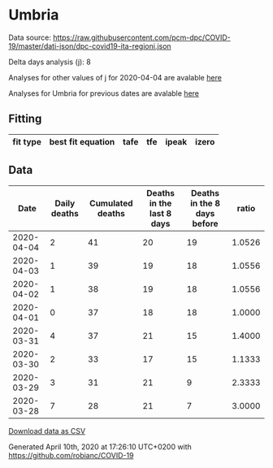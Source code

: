 # Umbria

Data source: https://raw.githubusercontent.com/pcm-dpc/COVID-19/master/dati-json/dpc-covid19-ita-regioni.json

Delta days analysis (j): 8

Analyses for other values of j for 2020-04-04 are avalable [here](../README.md)

Analyses for Umbria for previous dates are avalable [here](../../README.md)

## Fitting 
|fit type|best fit equation|tafe|tfe|ipeak|izero|
|-------|-----|--------|------|---|---|

## Data
|Date|Daily deaths|Cumulated deaths|Deaths in the last 8 days|Deaths in the 8 days before|ratio|
|----|----------|-----------|-------|--------------------|-----|
|2020-04-04|2|41|20|19|1.0526|
|2020-04-03|1|39|19|18|1.0556|
|2020-04-02|1|38|19|18|1.0556|
|2020-04-01|0|37|18|18|1.0000|
|2020-03-31|4|37|21|15|1.4000|
|2020-03-30|2|33|17|15|1.1333|
|2020-03-29|3|31|21|9|2.3333|
|2020-03-28|7|28|21|7|3.0000|

[Download data as CSV](COVID-19_umbria_j8_2020-04-04.csv)

Generated April 10th, 2020 at 17:26:10 UTC+0200 with https://github.com/robianc/COVID-19
